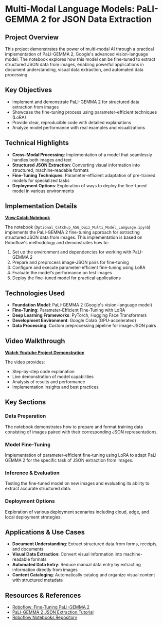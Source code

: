 # Multi-Modal Language Models: PaLI-GEMMA 2 for JSON Data Extraction

## Project Overview

This project demonstrates the power of multi-modal AI through a practical implementation of PaLI-GEMMA 2, Google's advanced vision-language model. The notebook explores how this model can be fine-tuned to extract structured JSON data from images, enabling powerful applications in document understanding, visual data extraction, and automated data processing.

## Key Objectives

- Implement and demonstrate PaLI-GEMMA 2 for structured data extraction from images
- Showcase the fine-tuning process using parameter-efficient techniques (LoRA)
- Provide clear, reproducible code with detailed explanations
- Analyze model performance with real examples and visualizations

## Technical Highlights

- **Cross-Modal Processing**: Implementation of a model that seamlessly handles both images and text
- **Structured JSON Extraction**: Converting visual information into structured, machine-readable formats
- **Fine-Tuning Techniques**: Parameter-efficient adaptation of pre-trained models for specialized tasks
- **Deployment Options**: Exploration of ways to deploy the fine-tuned model in various environments

## Implementation Details

**[View Colab Notebook](https://colab.research.google.com/drive/1q9jOgBmv8Ml3xEwJ63rlmmecm2cLe-zE?usp=sharing)**

The notebook (`Optional_Catchup_ASG_Quiz_Multi_Model_Language.ipynb`) implements the PaLI-GEMMA 2 fine-tuning approach for extracting structured JSON data from images. This implementation is based on Roboflow's methodology and demonstrates how to:

1. Set up the environment and dependencies for working with PaLI-GEMMA 2
2. Prepare and preprocess image-JSON pairs for fine-tuning
3. Configure and execute parameter-efficient fine-tuning using LoRA
4. Evaluate the model's performance on test images
5. Deploy the fine-tuned model for practical applications

## Technologies Used

- **Foundation Model**: PaLI-GEMMA 2 (Google's vision-language model)
- **Fine-Tuning**: Parameter-Efficient Fine-Tuning with LoRA
- **Deep Learning Frameworks**: PyTorch, Hugging Face Transformers
- **Development Environment**: Google Colab (GPU-accelerated)
- **Data Processing**: Custom preprocessing pipeline for image-JSON pairs

## Video Walkthrough

**[Watch Youtube Project Demonstration](https://youtu.be/zPx3hi5XnV0)**

The video provides:
- Step-by-step code explanation
- Live demonstration of model capabilities
- Analysis of results and performance
- Implementation insights and best practices

## Key Sections

### Data Preparation
The notebook demonstrates how to prepare and format training data consisting of images paired with their corresponding JSON representations.

### Model Fine-Tuning
Implementation of parameter-efficient fine-tuning using LoRA to adapt PaLI-GEMMA 2 for the specific task of JSON extraction from images.

### Inference & Evaluation
Testing the fine-tuned model on new images and evaluating its ability to extract accurate structured data.

### Deployment Options
Exploration of various deployment scenarios including cloud, edge, and local deployment strategies.

## Applications & Use Cases

- **Document Understanding**: Extract structured data from forms, receipts, and documents
- **Visual Data Extraction**: Convert visual information into machine-readable formats
- **Automated Data Entry**: Reduce manual data entry by extracting information directly from images
- **Content Cataloging**: Automatically catalog and organize visual content with structured metadata

## Resources & References

- [Roboflow: Fine-Tuning PaLI-GEMMA 2](https://blog.roboflow.com/fine-tune-paligemma-2/)
- [PaLI-GEMMA 2 JSON Extraction Tutorial](https://colab.research.google.com/github/roboflow-ai/notebooks/blob/main/notebooks/how-to-finetune-paligemma2-for-json-data-extraction.ipynb)
- [Roboflow Notebooks Repository](https://github.com/roboflow/notebooks)
